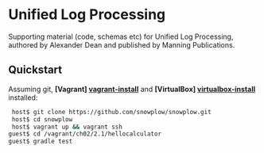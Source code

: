 Unified Log Processing
======================

Supporting material (code, schemas etc) for Unified Log Processing, authored by Alexander Dean and published by Manning Publications.

## Quickstart

Assuming git, **[Vagrant] [vagrant-install]** and **[VirtualBox] [virtualbox-install]** installed:

```bash
 host$ git clone https://github.com/snowplow/snowplow.git
 host$ cd snowplow
 host$ vagrant up && vagrant ssh
guest$ cd /vagrant/ch02/2.1/hellocalculator
guest$ gradle test
```

[vagrant-install]: http://docs.vagrantup.com/v2/installation/index.html
[virtualbox-install]: https://www.virtualbox.org/wiki/Downloads
